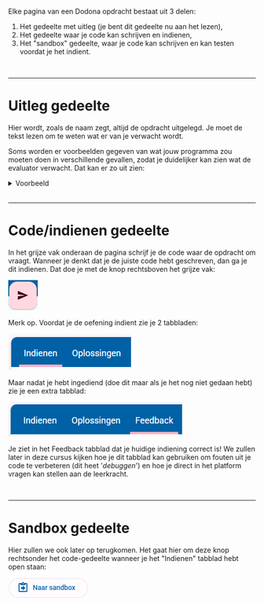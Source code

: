 Elke pagina van een Dodona opdracht bestaat uit 3 delen:
1. Het gedeelte met uitleg (je bent dit gedeelte nu aan het lezen),
2. Het gedeelte waar je code kan schrijven en indienen,
3. Het "sandbox" gedeelte, waar je code kan schrijven en kan testen voordat je het indient.

<br>
<hr>

# Uitleg gedeelte
Hier wordt, zoals de naam zegt, altijd de opdracht uitgelegd. Je moet de tekst lezen om te weten wat er van je verwacht wordt. 

Soms worden er voorbeelden gegeven van wat jouw programma zou moeten doen in verschillende gevallen, zodat je duidelijker kan zien wat de evaluator verwacht. Dat kan er zo uit zien:
<details>
<summary>Voorbeeld</summary>
<h3><b>Invoer</b></h3>
<pre><code>1+1</code></pre>
<h3><b>Uitvoer</b></h3>
<pre><code>2</code></pre>
</details>

<br>
<hr>

# Code/indienen gedeelte
In het grijze vak onderaan de pagina schrijf je de code waar de opdracht om vraagt. Wanneer je denkt dat je de juiste code hebt geschreven, dan ga je dit indienen. Dat doe je met de knop rechtsboven het grijze vak: 

<img src="media/indienen_knop.png" alt="Indienen knop">

Merk op. Voordat je de oefening indient zie je 2 tabbladen:

<img src="media/indienen_2tabbladen.png" alt="2 tabbladen: Indienen en Oplossingen">

Maar nadat je hebt ingediend (doe dit maar als je het nog niet gedaan hebt) zie je een extra tabblad:

<img src="media/indienen_3tabbladen.png" alt="3 tabbladen: Indienen, Oplossingen, en Feedback">

Je ziet in het Feedback tabblad dat je huidige indiening correct is! We zullen later in deze cursus kijken hoe je dit tabblad kan gebruiken om fouten uit je code te verbeteren (dit heet '<i>debuggen</i>') en hoe je direct in het platform vragen kan stellen aan de leerkracht.

<br>
<hr>

# Sandbox gedeelte
Hier zullen we ook later op terugkomen. Het gaat hier om deze knop rechtsonder het code-gedeelte wanneer je het "Indienen" tabblad hebt open staan:

<img src="media/sandbox_knop.png" alt="Sandbox knop">